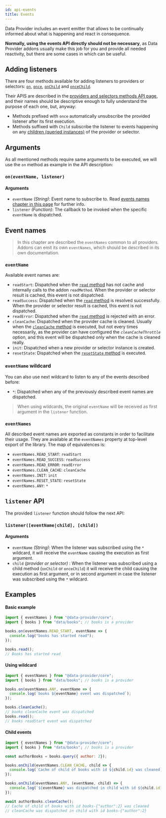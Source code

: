 ```yaml
---
id: api-events
title: Events
---
```


Data Provider includes an event emitter that allows to be continually informed about what is happening and react in consequence.

__Normally, using the events API directly  should not be necessary__, as Data Provider addons usually make this job for you and provide all needed reactivity, but there are some cases in which can be useful.

## Adding listeners

There are four methods available for adding listeners to providers or selectors: [`on`](api-providers-and-selectors-methods.md#oneventname-listener), [`once`](api-providers-and-selectors-methods.md#onceeventname-listener), [`onChild`](api-providers-and-selectors-methods.md#onchildeventname-listener) and [`onceChild`](api-providers-and-selectors-methods.md#oncechildeventname-listener).

Their APIS are described in the [providers and selectors methods API page](api-providers-and-selectors-methods.md), and their names should be descriptive enough to fully understand the purpose of each one, but, anyway:

* Methods prefixed with `once` automatically unsubscribe the provided listener after its first execution.
* Methods suffixed with `Child` subscribe the listener to events happening on any [children (queried instances)](api-providers-and-selectors-methods.md#queryqueryvalue) of the provider or selector.

## Arguments

As all mentioned methods require same arguments to be executed, we will use the `on` method as example in the API description:

### `on(eventName, listener)`

#### Arguments

* `eventName` _(String)_: Event name to subscribe to. Read [events names chapter in this page](#event-names) for further info.
* `listener` _(Function)_: The callback to be invoked when the specific `eventName` is dispatched.

## Event names

> In this chapter are described the `eventNames` common to all providers. Addons can emit its own `eventNames`, which should be described in its own documentation.

### `eventName`

Available event names are:

* `readStart`: Dispatched when the [`read` method](api-providers-and-selectors-methods.md#read) has not cache and internally calls to the addon `readMethod`. When the provider or selector result is cached, this event is not dispatched.
* `readSuccess`: Dispatched when the [`read` method](api-providers-and-selectors-methods.md#read) is resolved successfully. When the provider or selector result is cached, this event is not dispatched.
* `readError`: Dispatched when the [`read` method](api-providers-and-selectors-methods.md#read) is rejected with an error.
* `cleanCache`: Dispatched when the provider cache is cleaned. Usually when the [`cleanCache` method](api-providers-and-selectors-methods.md#cleancache) is executed, but not every times necessarily, as the provider can have configured the _`cleanCacheThrottle`_ option, and this event will be dispatched only when the cache is cleaned really.
* `init`: Dispatched when a new provider or selector instance is created.
* `resetState`: Dispatched when the [`resetState` method](api-providers-and-selectors-methods.md#resetstate) is executed.

### `eventName` wildcard

You can also use next wildcard to listen to any of the events described before:

* `*`: Dispatched when any of the previously described event names are dispatched.

> When using wildcards, the original `eventName` will be received as first argument in the `listener` function.

### `eventNames`

All described event names are exported as constants in order to facilitate their usage. They are available at the `eventNames` property at top-level export of the library. The map of equivalences is:

* `eventNames.READ_START`: `readStart`
* `eventNames.READ_SUCCESS`: `readSuccess`
* `eventNames.READ_ERROR`: `readError`
* `eventNames.CLEAN_CACHE`: `cleanCache`
* `eventNames.INIT`: `init`
* `eventNames.RESET_STATE`: `resetState`
* `eventNames.ANY`: `*`

## `listener` API

The provided `listener` function should follow the next API:

### `listener([eventName|child], [child])`

#### Arguments

* `eventName` _(String)_: When the listener was subscribed using the `*` wildcard, it will receive the `eventName` causing the execution as first argument.
* `child` _(provider or selector)_ : When the listener was subscribed using a child method (`onChild` or `onceChild`) it will receive the child causing the execution as first argument, or in second argument in case the listener was subscribed using the `*` wildcard.

## Examples

#### Basic example

```javascript
import { eventNames } from "@data-provider/core";
import { books } from "data/books"; // books is a provider

books.on(eventNames.READ_START, eventName => {
  console.log("books has started read");
});

books.read();
// Books has started read
```

#### Using wildcard

```javascript
import { eventNames } from "@data-provider/core";
import { books } from "data/books"; // books is a provider

books.on(eventNames.ANY, eventName => {
  console.log(`books ${eventName} event was dispatched`);
});

books.cleanCache();
// books cleanCache event was dispatched
books.read();
// books readStart event was dispatched
```

#### Child events

```javascript
import { eventNames } from "@data-provider/core";
import { books } from "data/books"; // books is a provider

const authorBooks = books.query({ author: 2});

books.onChild(eventNames.CLEAN_CACHE, child => {
  console.log(`Cache of child of books with id ${child.id} was cleaned`);
});

books.onChild(eventNames.ANY, (eventName, child) => {
  console.log(`${eventName} was dispatched in child with id ${child.id}`);
});

await authorBooks.cleanCache();
// Cache of child of books with id books-{"author":2} was cleaned
// cleanCache was dispatched in child with id books-{"author":2}
```